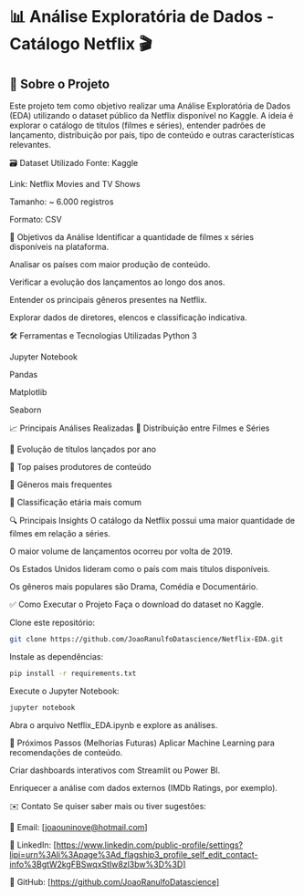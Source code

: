 # 📊 Análise Exploratória de Dados - Catálogo Netflix 🎬


## 📍 Sobre o Projeto
Este projeto tem como objetivo realizar uma Análise Exploratória de Dados (EDA) utilizando o dataset público da Netflix disponível no Kaggle. A ideia é explorar o catálogo de títulos (filmes e séries), entender padrões de lançamento, distribuição por país, tipo de conteúdo e outras características relevantes.

🗃️ Dataset Utilizado
Fonte: Kaggle

Link: Netflix Movies and TV Shows

Tamanho: ~ 6.000 registros

Formato: CSV

🎯 Objetivos da Análise
Identificar a quantidade de filmes x séries disponíveis na plataforma.

Analisar os países com maior produção de conteúdo.

Verificar a evolução dos lançamentos ao longo dos anos.

Entender os principais gêneros presentes na Netflix.

Explorar dados de diretores, elencos e classificação indicativa.

🛠️ Ferramentas e Tecnologias Utilizadas
Python 3

Jupyter Notebook

Pandas

Matplotlib

Seaborn

📈 Principais Análises Realizadas
📌 Distribuição entre Filmes e Séries

📌 Evolução de títulos lançados por ano

📌 Top países produtores de conteúdo

📌 Gêneros mais frequentes

📌 Classificação etária mais comum

🔍 Principais Insights
O catálogo da Netflix possui uma maior quantidade de filmes em relação a séries.

O maior volume de lançamentos ocorreu por volta de 2019.

Os Estados Unidos lideram como o país com mais títulos disponíveis.

Os gêneros mais populares são Drama, Comédia e Documentário.

✅ Como Executar o Projeto
Faça o download do dataset no Kaggle.

Clone este repositório:
```bash
git clone https://github.com/JoaoRanulfoDatascience/Netflix-EDA.git
```
Instale as dependências:
```bash
pip install -r requirements.txt
```
Execute o Jupyter Notebook:
```bash
jupyter notebook
```
Abra o arquivo Netflix_EDA.ipynb e explore as análises.

📌 Próximos Passos (Melhorias Futuras)
Aplicar Machine Learning para recomendações de conteúdo.

Criar dashboards interativos com Streamlit ou Power BI.

Enriquecer a análise com dados externos (IMDb Ratings, por exemplo).

✉️ Contato
Se quiser saber mais ou tiver sugestões:

📧 Email: [joaouninove@hotmail.com]

💼 LinkedIn: [https://www.linkedin.com/public-profile/settings?lipi=urn%3Ali%3Apage%3Ad_flagship3_profile_self_edit_contact-info%3BgtW2kgFBSwqxStIw8zl3bw%3D%3D]

🐍 GitHub: [https://github.com/JoaoRanulfoDatascience]



